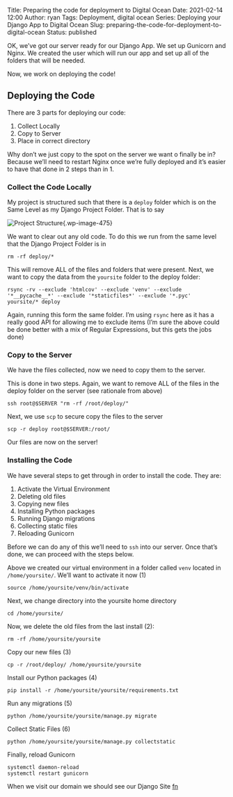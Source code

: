 Title: Preparing the code for deployment to Digital Ocean
Date: 2021-02-14 12:00
Author: ryan
Tags: Deployment, digital ocean
Series: Deploying your Django App to Digital Ocean
Slug: preparing-the-code-for-deployment-to-digital-ocean
Status: published

OK, we’ve got our server ready for our Django App. We set up Gunicorn and Nginx. We created the user which will run our app and set up all of the folders that will be needed.

Now, we work on deploying the code!

## Deploying the Code

There are 3 parts for deploying our code:

1.  Collect Locally
2.  Copy to Server
3.  Place in correct directory  

Why don’t we just copy to the spot on the server we want o finally be in? Because we’ll need to restart Nginx once we’re fully deployed and it’s easier to have that done in 2 steps than in 1.

### Collect the Code Locally

My project is structured such that there is a `deploy` folder which is on the Same Level as my Django Project Folder. That is to say

![Project Structure](/images/uploads/2021/02/DraggedImage-4.png){.wp-image-475}

We want to clear out any old code. To do this we run from the same level that the Django Project Folder is in

``` {.wp-block-code}
rm -rf deploy/*
```

This will remove ALL of the files and folders that were present. Next, we want to copy the data from the `yoursite` folder to the deploy folder:

``` {.wp-block-code}
rsync -rv --exclude 'htmlcov' --exclude 'venv' --exclude '*__pycache__*' --exclude '*staticfiles*' --exclude '*.pyc'  yoursite/* deploy
```

Again, running this form the same folder. I’m using `rsync` here as it has a really good API for allowing me to exclude items (I’m sure the above could be done better with a mix of Regular Expressions, but this gets the jobs done)

### Copy to the Server

We have the files collected, now we need to copy them to the server.

This is done in two steps. Again, we want to remove ALL of the files in the deploy folder on the server (see rationale from above)

``` {.wp-block-code}
ssh root@$SERVER "rm -rf /root/deploy/"
```

Next, we use `scp` to secure copy the files to the server

``` {.wp-block-code}
scp -r deploy root@$SERVER:/root/
```

Our files are now on the server!

### Installing the Code

We have several steps to get through in order to install the code. They are:

1.  Activate the Virtual Environment
2.  Deleting old files
3.  Copying new files
4.  Installing Python packages
5.  Running Django migrations
6.  Collecting static files
7.  Reloading Gunicorn  

Before we can do any of this we’ll need to `ssh` into our server. Once that’s done, we can proceed with the steps below.

Above we created our virtual environment in a folder called `venv` located in `/home/yoursite/`. We’ll want to activate it now (1)

``` {.wp-block-code}
source /home/yoursite/venv/bin/activate
```

Next, we change directory into the yoursite home directory

``` {.wp-block-code}
cd /home/yoursite/
```

Now, we delete the old files from the last install (2):

``` {.wp-block-code}
rm -rf /home/yoursite/yoursite
```

Copy our new files (3)

``` {.wp-block-code}
cp -r /root/deploy/ /home/yoursite/yoursite
```

Install our Python packages (4)

``` {.wp-block-code}
pip install -r /home/yoursite/yoursite/requirements.txt
```

Run any migrations (5)

``` {.wp-block-code}
python /home/yoursite/yoursite/manage.py migrate
```

Collect Static Files (6)

``` {.wp-block-code}
python /home/yoursite/yoursite/manage.py collectstatic
```

Finally, reload Gunicorn

``` {.wp-block-code}
systemctl daemon-reload
systemctl restart gunicorn
```

When we visit our domain we should see our Django Site [fn](# "There are other steps that are neccesary like creating a superuser")
